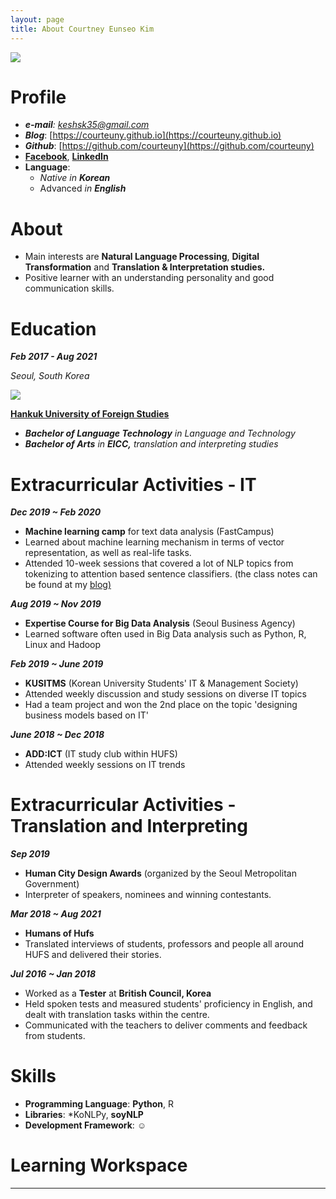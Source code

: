 ```yaml
---
layout: page
title: About Courtney Eunseo Kim
---
```


<p>
  <img src ='https://user-images.githubusercontent.com/52257022/71989294-c0c5b900-3274-11ea-8a67-93e109bc4f18.png'>
 </p>
  
# Profile

- ***e-mail**: keshsk35@gmail.com*
- ***Blog***: [https://courteuny.github.io](https://courteuny.github.io)
- ***Github***: [https://github.com/courteuny](https://github.com/courteuny)
- **[Facebook](https://www.facebook.com/courtneyykim)**, **[LinkedIn](http://linkedin.com/in/eunseo-kim-444b9a175)**
- **Language**:
    - *Native in **Korean***
    - Advanced *in **English***

# About

- Main interests are **Natural Language Processing**, **Digital Transformation** and **Translation & Interpretation studies.**
- Positive learner with an understanding personality and good communication skills.

# Education

***Feb 2017 - Aug 2021***

*Seoul, South Korea*

<p>
  <img src ='https://user-images.githubusercontent.com/52257022/71989283-bc010500-3274-11ea-99f7-763f97000196.png'>
  </p>
  
**[Hankuk University of Foreign Studies](http://www.hufs.ac.kr/)**

- ***Bachelor of Language Technology** in Language and Technology*
- ***Bachelor of Arts** in **EICC,** translation and interpreting studies*

# Extracurricular Activities - IT

***Dec 2019 ~ Feb 2020***

- **Machine learning camp** for text data analysis (FastCampus)
- Learned about machine learning mechanism in terms of vector representation, as well as real-life tasks.
- Attended 10-week sessions that covered a lot of NLP topics from tokenizing to attention based sentence classifiers. (the class notes can be found at my [blog)](http://courteuny.github.io)

***Aug 2019 ~ Nov 2019***

- **Expertise Course for Big Data Analysis** (Seoul Business Agency)
- Learned software often used in Big Data analysis such as Python, R, Linux and Hadoop

***Feb 2019 ~ June 2019***

- **KUSITMS** (Korean University Students' IT & Management Society)
- Attended weekly discussion and study sessions on diverse IT topics
- Had a team project and won the 2nd place on the topic 'designing business models based on IT'

***June 2018 ~ Dec 2018***

- **ADD:ICT** (IT study club within HUFS)
- Attended weekly sessions on IT trends

# Extracurricular Activities - Translation and Interpreting

***Sep 2019*** 

- **Human City Design Awards** (organized by the Seoul Metropolitan Government)
- Interpreter of speakers, nominees and winning contestants.

***Mar 2018 ~ Aug 2021***

- **Humans of Hufs**
- Translated interviews of students, professors and people all around HUFS and delivered their stories.

***Jul 2016 ~ Jan 2018***

- Worked as a **Tester** at **British Council, Korea**
- Held spoken tests and measured students' proficiency in English, and dealt with translation tasks within the centre.
- Communicated with the teachers to deliver comments and feedback from students.

# Skills

- **Programming Language**:  **Python**, R
- **Libraries**:  *KoNLPy, **soyNLP**
- **Development Framework**:  ☺️

# Learning Workspace

---
